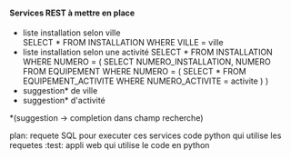 #### Services REST à mettre en place

- liste installation selon ville  
      SELECT * FROM INSTALLATION
			WHERE VILLE = ville
- liste installation selon une activité
      SELECT * FROM INSTALLATION
			WHERE NUMERO = (
				SELECT NUMERO_INSTALLATION, NUMERO
				FROM EQUIPEMENT
				WHERE NUMERO = (
					SELECT *
					FROM EQUIPEMENT_ACTIVITE
					WHERE NUMERO_ACTIVITE = activite
					)
				)
- suggestion* de ville
- suggestion* d'activité  

*(suggestion -> completion dans champ recherche)

plan:
requete SQL pour executer ces services
code python qui utilise les requetes
:test:
appli web qui utilise le code en python
